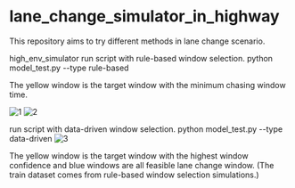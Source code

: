 # lane_change_simulator_in_highway
This repository aims to try different methods in lane change scenario.

high_env_simulator
run script with rule-based window selection.
python model_test.py --type rule-based

The yellow window is the target window with the minimum chasing window time.

![1](https://user-images.githubusercontent.com/45850504/112853528-86e20c00-90df-11eb-9c72-20a9d252b9aa.gif)
![2](https://user-images.githubusercontent.com/45850504/112853547-8a759300-90df-11eb-88df-747e4b6f60c9.gif)



run script with data-driven window selection.
python model_test.py --type data-driven
![3](https://user-images.githubusercontent.com/45850504/112853549-8ba6c000-90df-11eb-8a0b-bae5041b86ea.gif)


The yellow window is the target window with the highest window confidence and blue windows are all feasible lane change window. (The train dataset comes from rule-based window selection simulations.)
